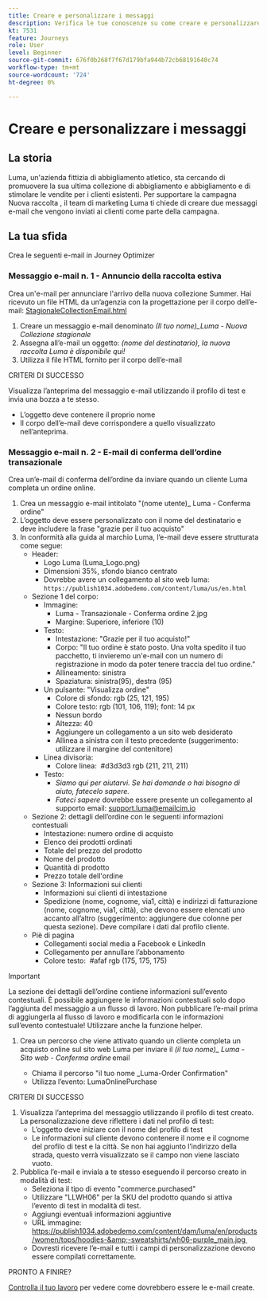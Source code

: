 ```yaml
---
title: Creare e personalizzare i messaggi
description: Verifica le tue conoscenze su come creare e personalizzare le e-mail.
kt: 7531
feature: Journeys
role: User
level: Beginner
source-git-commit: 676f0b268f7f67d179bfa944b72cb68191640c74
workflow-type: tm+mt
source-wordcount: '724'
ht-degree: 0%

---
```



# Creare e personalizzare i messaggi

## La storia

Luma, un&#39;azienda fittizia di abbigliamento atletico, sta cercando di promuovere la sua ultima collezione di abbigliamento e abbigliamento e di stimolare le vendite per i clienti esistenti. Per supportare la campagna Nuova raccolta , il team di marketing Luma ti chiede di creare due messaggi e-mail che vengono inviati ai clienti come parte della campagna.

## La tua sfida

Crea le seguenti e-mail in Journey Optimizer

### Messaggio e-mail n. 1 - Annuncio della raccolta estiva

Crea un&#39;e-mail per annunciare l&#39;arrivo della nuova collezione Summer. Hai ricevuto un file HTML da un’agenzia con la progettazione per il corpo dell’e-mail: [StagionaleCollectionEmail.html](/help/challenges/assets/SeasonalCollectionEmail.html)

1. Creare un messaggio e-mail denominato *(Il tuo nome)_Luma - Nuova Collezione stagionale*
2. Assegna all’e-mail un oggetto: *(nome del destinatario), la nuova raccolta Luma è disponibile qui!*
3. Utilizza il file HTML fornito per il corpo dell’e-mail  

CRITERI DI SUCCESSO

Visualizza l’anteprima del messaggio e-mail utilizzando il profilo di test e invia una bozza a te stesso.

* L’oggetto deve contenere il proprio nome
* Il corpo dell’e-mail deve corrispondere a quello visualizzato nell’anteprima.

### Messaggio e-mail n. 2 - E-mail di conferma dell’ordine transazionale

Crea un’e-mail di conferma dell’ordine da inviare quando un cliente Luma completa un ordine online.  

1. Crea un messaggio e-mail intitolato &quot;(nome utente)_ Luma - Conferma ordine&quot;
2. L’oggetto deve essere personalizzato con il nome del destinatario e deve includere la frase &quot;grazie per il tuo acquisto&quot;
3. In conformità alla guida al marchio Luma, l’e-mail deve essere strutturata come segue:
   * Header:
      * Logo Luma (Luma_Logo.png)
      * Dimensioni 35%, sfondo bianco centrato  
      * Dovrebbe avere un collegamento al sito web luma: ```https://publish1034.adobedemo.com/content/luma/us/en.html``` 
   * Sezione 1 del corpo:  
      * Immagine:  
         * Luma - Transazionale - Conferma ordine 2.jpg
         * Margine: Superiore, inferiore (10)
      * Testo:
         * Intestazione: &quot;Grazie per il tuo acquisto!&quot;
         * Corpo: &quot;Il tuo ordine è stato posto. Una volta spedito il tuo pacchetto, ti invieremo un&#39;e-mail con un numero di registrazione in modo da poter tenere traccia del tuo ordine.&quot;
         * Allineamento: sinistra  
         * Spaziatura: sinistra(95), destra (95)
      * Un pulsante: &quot;Visualizza ordine&quot;
         * Colore di sfondo: rgb (25, 121, 195)
         * Colore testo: rgb (101, 106, 119); font: 14 px
         * Nessun bordo 
         * Altezza: 40 
         * Aggiungere un collegamento a un sito web desiderato  
         * Allinea a sinistra con il testo precedente (suggerimento: utilizzare il margine del contenitore)
      * Linea divisoria:
         * Colore linea:  #d3d3d3 rgb (211, 211, 211)
      * Testo:
         * *Siamo qui per aiutarvi. Se hai domande o hai bisogno di aiuto, fatecelo sapere.*
         * *Fateci sapere* dovrebbe essere presente un collegamento al supporto email: support.luma@emailcim.io  
   * Sezione 2: dettagli dell’ordine con le seguenti informazioni contestuali
      * Intestazione: numero ordine di acquisto
      * Elenco dei prodotti ordinati
      * Totale del prezzo del prodotto
      * Nome del prodotto
      * Quantità di prodotto
      * Prezzo totale dell&#39;ordine
   * Sezione 3: Informazioni sui clienti
      * Informazioni sui clienti di intestazione
      * Spedizione (nome, cognome, via1, città) e indirizzi di fatturazione (nome, cognome, via1, città), che devono essere elencati uno accanto all’altro (suggerimento: aggiungere due colonne per questa sezione). Deve compilare i dati dal profilo cliente.  
   * Piè di pagina
      * Collegamenti social media a Facebook e LinkedIn
      * Collegamento per annullare l’abbonamento
      * Colore testo:  #afaf rgb (175, 175, 175)

>[!IMPORTANT]
>
>La sezione dei dettagli dell’ordine contiene informazioni sull’evento contestuali. È possibile aggiungere le informazioni contestuali solo dopo l’aggiunta del messaggio a un flusso di lavoro. Non pubblicare l’e-mail prima di aggiungerla al flusso di lavoro e modificarla con le informazioni sull’evento contestuale! Utilizzare anche la funzione helper.

1. Crea un percorso che viene attivato quando un cliente completa un acquisto online sul sito web Luma per inviare il *(il tuo nome)_ Luma - Sito web - Conferma ordine* email

   * Chiama il percorso &quot;il tuo nome _Luma-Order Confirmation&quot;
   * Utilizza l’evento: LumaOnlinePurchase  

CRITERI DI SUCCESSO

1. Visualizza l’anteprima del messaggio utilizzando il profilo di test creato. La personalizzazione deve riflettere i dati nel profilo di test:  
   * L’oggetto deve iniziare con il nome del profilo di test 
   * Le informazioni sul cliente devono contenere il nome e il cognome del profilo di test e la città. Se non hai aggiunto l’indirizzo della strada, questo verrà visualizzato se il campo non viene lasciato vuoto. 
2. Pubblica l’e-mail e inviala a te stesso eseguendo il percorso creato in modalità di test: 
   * Seleziona il tipo di evento &quot;commerce.purchased&quot; 
   * Utilizzare &quot;LLWH06&quot; per la SKU del prodotto quando si attiva l’evento di test in modalità di test.  
   * Aggiungi eventuali informazioni aggiuntive  
   * URL immagine: https://publish1034.adobedemo.com/content/dam/luma/en/products/women/tops/hoodies-&amp;-sweatshirts/wh06-purple_main.jpg 
   * Dovresti ricevere l’e-mail e tutti i campi di personalizzazione devono essere compilati correttamente.

PRONTO A FINIRE?

[Controlla il tuo lavoro](/help/challenges/check-your-work/create-and-personalize-emails.md) per vedere come dovrebbero essere le e-mail create.
